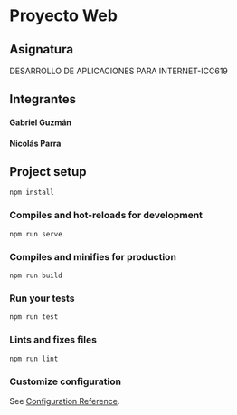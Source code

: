 # Proyecto Web

## Asignatura
DESARROLLO DE APLICACIONES PARA INTERNET-ICC619

## Integrantes
#### Gabriel Guzmán
#### Nicolás Parra

## Project setup
```
npm install
```

### Compiles and hot-reloads for development
```
npm run serve
```

### Compiles and minifies for production
```
npm run build
```

### Run your tests
```
npm run test
```

### Lints and fixes files
```
npm run lint
```

### Customize configuration
See [Configuration Reference](https://cli.vuejs.org/config/).
